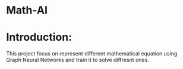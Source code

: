 # Math-AI

# Introduction:

This project focus on represent different mathematical equation using Graph Neural Networks and train it to solve diffresnt ones.
